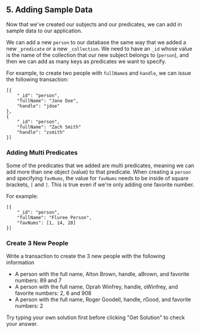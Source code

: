 
## 5. Adding Sample Data

Now that we've created our subjects and our predicates, we can add in sample data to our application. 

We can add a new `person` to our database the same way that we added a new `_predicate` or a new `_collection`. We need to have an `_id` whose value is the name of the collection that our new subject belongs to (`person`), and then we can add as many keys as predicates we want to specify. 

For example, to create two people with `fullName`s and `handle`, we can issue the following transaction:

```
[{
    "_id": "person",
    "fullName": "Jane Doe",
    "handle": "jdoe"
},
{
    "_id": "person",
    "fullName": "Zach Smith"
    "handle": "zsmith"
}]
```

### Adding Multi Predicates
Some of the predicates that we added are multi predicates, meaning we can add more than one object (value) to that predicate. When creating a `person` and specifying `favNums`, the value for `favNums` needs to be inside of square brackets, `[` and `]`. This is true even if we're only adding one favorite number.

For example:

```
[{
    "_id": "person",
    "fullName": "Fluree Person",
    "favNums": [1, 14, 28]
}]
```

<div class="challenge">
<h3>Create 3 New People </h3>
<p>Write a transaction to create the 3 new people with the following information
</p>
<p>
    <ul>
        <li> A person with the full name, Alton Brown, handle, aBrown, and favorite numbers: 89 and 7</li> 
        <li> A person with the full name, Oprah Winfrey, handle, oWinfrey, and favorite numbers: 2, 6 and 908</li> 
        <li> A person with the full name, Roger Goodell, handle, rGood, and favorite numbers: 2</li>  
    </ul>
</p>
<p>Try typing your own solution first before clicking "Get Solution" to check your answer. </p>
</div>
<br/>
<br/>

